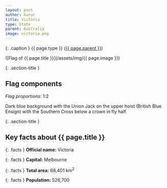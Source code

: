 ```yaml
---
layout: post
author: Gurur
title: Victoria
type: State
parent: Australia
image: victoria.png
---
```

{: .caption }
{{ page.type }} ([{{ page.parent }}](/2019/03/11/australia.html))

![Flag of {{ page.title }}](/assets/img/{{ page.image }})

{: .section-title }
## Flag components

*Flag proportions*: 1:2

Dark blue background with the Union Jack on the upper hoist (British Blue Ensign) with the Southern Cross below a crown in fly half.

{: .section-title }
## Key facts about {{ page.title }}

{: .facts }
**Official name:** Victoria

{: .facts }
**Capital:** Melbourne

{: .facts }
**Total area:** 68,401 km<sup>2</sup>

{: .facts }
**Population:** 526,700

